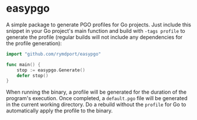 # easypgo
A simple package to generate PGO profiles for Go projects.
Just include this snippet in your Go project's main function and build with `-tags profile` to generate the profile (regular builds will not include any dependencies for the profile generation):

```go
import "github.com/rymdport/easypgo"

func main() {
	stop := easypgo.Generate()
	defer stop()
}
```

When running the binary, a profile will be generated for the duration of the program's execution.
Once completed, a `default.pgo` file will be generated in the current working directory.
Do a rebuild without the `profile` for Go to automatically apply the profile to the binary.
